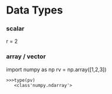 # Data Types

### scalar
r = 2

### array / vector
import numpy as np
rv = np.array([1,2,3])

```
>>>type(pv)
   <class'numpy.ndarray'>
```

